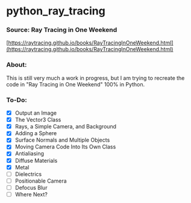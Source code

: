 # python_ray_tracing

### Source: Ray Tracing in One Weekend
  [https://raytracing.github.io/books/RayTracingInOneWeekend.html](https://raytracing.github.io/books/RayTracingInOneWeekend.html)

### About:
This is still very much a work in progress, but I am trying to recreate the code in "Ray Tracing in One Weekend" 100% in Python. 

### To-Do:
- [x] Output an Image
- [x] The Vector3 Class
- [x] Rays, a Simple Camera, and Background
- [x] Adding a Sphere
- [x] Surface Normals and Multiple Objects
- [x] Moving Camera Code Into Its Own Class
- [x] Antialiasing
- [x] Diffuse Materials
- [x] Metal
- [ ] Dielectrics
- [ ] Positionable Camera
- [ ] Defocus Blur
- [ ] Where Next?
